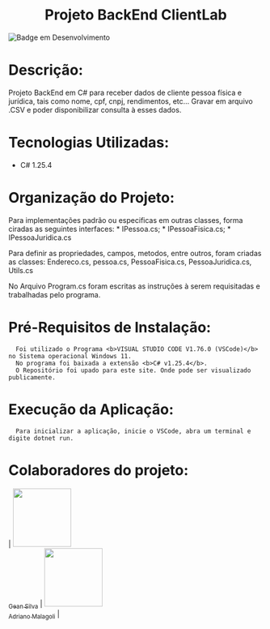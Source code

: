 <h1 align="center"> Projeto BackEnd ClientLab </h1>

![Badge em Desenvolvimento](http://img.shields.io/static/v1?label=STATUS&message=EM%20DESENVOLVIMENTO&color=GREEN&style=for-the-badge)

# Descrição:
  Projeto BackEnd em C# para receber dados de cliente pessoa física e jurídica, tais como nome, cpf, cnpj, rendimentos, etc...
  Gravar em arquivo .CSV e poder disponibilizar consulta à esses dados.
  
# Tecnologias Utilizadas:
  * C# 1.25.4

# Organização do Projeto:

   Para implementações padrão ou especificas em outras classes, forma ciradas as seguintes interfaces:
      * IPessoa.cs;
      * IPessoaFisica.cs;
      * IPessoaJuridica.cs

  Para definir as propriedades, campos, metodos, entre outros, foram criadas as classes: 
      Endereco.cs, 
      pessoa.cs, 
      PessoaFisica.cs, 
      PessoaJuridica.cs, 
      Utils.cs
  
  No Arquivo Program.cs foram escritas as instruções à serem requisitadas e trabalhadas pelo programa.
  
# Pré-Requisitos de Instalação:
      Foi utilizado o Programa <b>VISUAL STUDIO CODE V1.76.0 (VSCode)</b> no Sistema operacional Windows 11.
      No programa foi baixada a extensão <b>C# v1.25.4</b>.
      O Repositório foi upado para este site. Onde pode ser visualizado publicamente.
      
# Execução da Aplicação:
      Para inicializar a aplicação, inicie o VSCode, abra um terminal e digite dotnet run.
      
# Colaboradores do projeto:
| [<img src="https://avatars.githubusercontent.com/u/109292751?s=400&u=32cdbee398d1aa5c5d888451369d83f0f4997161&v=4" width=115><br><sub>Gean Silva</sub>](https://github.com/GeanJSilva) |
[<img src="https://avatars.githubusercontent.com/u/89424399?v=4" width=115><br><sub>Adriano Malagoli</sub>](https://github.com/amalagoli79) |

 
  
